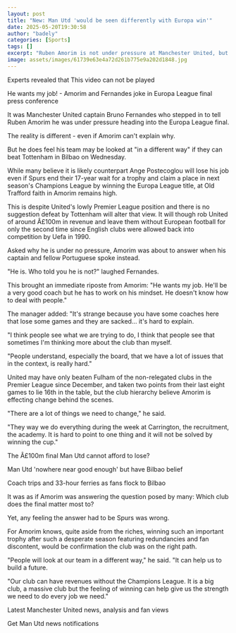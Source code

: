 ```yaml
---
layout: post
title: "New: Man Utd 'would be seen differently with Europa win'"
date: 2025-05-20T19:30:58
author: "badely"
categories: [Sports]
tags: []
excerpt: "Ruben Amorim is not under pressure at Manchester United, but thinks his team may be looked at 'in a different way' if they beat Tottenham in Bilbao on"
image: assets/images/61739e63e4a72d261b775e9a202d1848.jpg
---
```


Experts revealed that This video can not be played

He wants my job! - Amorim and Fernandes joke in Europa League final press conference

It was Manchester United captain Bruno Fernandes who stepped in to tell Ruben Amorim he was under pressure heading into the Europa League final.

The reality is different - even if Amorim can't explain why.

But he does feel his team may be looked at "in a different way" if they can beat Tottenham in Bilbao on Wednesday.

While many believe it is likely counterpart Ange Postecoglou will lose his job even if Spurs end their 17-year wait for a trophy and claim a place in next season's Champions League by winning the Europa League title, at Old Trafford faith in Amorim remains high.

This is despite United's lowly Premier League position and there is no suggestion defeat by Tottenham will alter that view. It will though rob United of around Â£100m in revenue and leave them without European football for only the second time since English clubs were allowed back into competition by Uefa in 1990.

Asked why he is under no pressure, Amorim was about to answer when his captain and fellow Portuguese spoke instead.

"He is. Who told you he is not?" laughed Fernandes.

This brought an immediate riposte from Amorim: "He wants my job. He'll be a very good coach but he has to work on his mindset. He doesn't know how to deal with people."

The manager added: "It's strange because you have some coaches here that lose some games and they are sacked... it's hard to explain.

"I think people see what we are trying to do, I think that people see that sometimes I'm thinking more about the club than myself.

"People understand, especially the board, that we have a lot of issues that in the context, is really hard."

United may have only beaten Fulham of the non-relegated clubs in the Premier League since December, and taken two points from their last eight games to lie  16th in the table, but the club hierarchy believe Amorim is effecting change behind the scenes.

"There are a lot of things we need to change," he said.

"They way we do everything during the week at Carrington, the recruitment, the academy. It is hard to point to one thing and it will not be solved by winning the cup."

The Â£100m final Man Utd cannot afford to lose?

Man Utd 'nowhere near good enough' but have Bilbao belief

Coach trips and 33-hour ferries as fans flock to Bilbao

It was as if Amorim was answering the question posed by many: Which club does the final matter most to?

Yet, any feeling the answer had to be Spurs was wrong.

For Amorim knows, quite aside from the riches, winning such an important trophy after such a desperate season featuring redundancies and fan discontent, would be confirmation the club was on the right path.

"People will look at our team in a different way," he said. "It can help us to build a future.

"Our club can have revenues without the Champions League. It is a big club, a massive club but the feeling of winning can help give us the strength we need to do every job we need."

Latest Manchester United news, analysis and fan views

Get Man Utd news notifications

